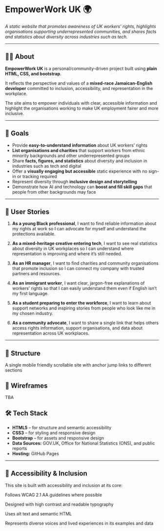 # EmpowerWork UK 🌍

*A static website that promotes awareness of UK workers’ rights, highlights organisations supporting underrepresented communities, and shares facts and statistics about diversity across industries such as tech.*

---

## ✊🏽 About

**EmpowerWork UK** is a personal/community-driven project built using **plain HTML, CSS, and bootstrap**.  

It reflects the perspective and values of a **mixed-race Jamaican-English developer** committed to inclusion, accessibility, and representation in the workplace.  

The site aims to empower individuals with clear, accessible information and highlight the organisations working to make UK employment fairer and more inclusive.

---

## 🎯 Goals

- Provide **easy-to-understand information** about UK workers’ rights  
- **List organisations and charities** that support workers from ethnic minority backgrounds and other underrepresented groups  
- Share **facts, figures, and statistics** about diversity and inclusion in industries such as tech and digital  
- Offer a **visually engaging but accessible** static experience with no sign-in or tracking required  
- Represent diversity through **inclusive design and storytelling**
- Demonstrate how AI and technology can **boost and fill skill gaps** that people from other backgrounds may face

---

## 👥 User Stories

1. **As a young Black professional**, I want to find reliable information about my rights at work so I can advocate for myself and understand the protections available.  

2. **As a mixed-heritage creative entering tech**, I want to see real statistics about diversity in UK workplaces so I can understand where representation is improving and where it’s still needed.  

3. **As an HR manager**, I want to find charities and community organisations that promote inclusion so I can connect my company with trusted partners and resources.  

4. **As an immigrant worker**, I want clear, jargon-free explanations of workers’ rights so that I can easily understand them even if English isn’t my first language.  

5. **As a student preparing to enter the workforce**, I want to learn about support networks and inspiring stories from people who look like me in my chosen industry.  

6. **As a community advocate**, I want to share a single link that helps others access rights information, support organisations, and data about representation across UK workplaces.  

---

## 🧱 Structure

A single mobile friendly scrollable site with anchor jump links to different sections

## 📐 Wireframes

TBA

## 🛠️ Tech Stack

- **HTML5** – for structure and semantic accessibility  
- **CSS3** – for styling and responsive design  
- **Bootstrap** – for assets and responsive design  
- **Data Sources:** GOV.UK, Office for National Statistics (ONS), and public reports  
- **Hosting:** GitHub Pages  

---

## 🧠 Accessibility & Inclusion

This site is built with accessibility and inclusion at its core:

Follows WCAG 2.1 AA guidelines where possible

Designed with high contrast and readable typography

Uses alt text and semantic HTML

Represents diverse voices and lived experiences in its examples and data
